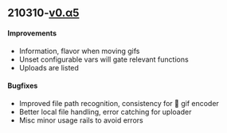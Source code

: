 ## 210310-[v0.α5]

#### Improvements
- Information, flavor when moving gifs
- Unset configurable vars will gate relevant functions
- Uploads are listed
#### Bugfixes
- Improved file path recognition, consistency for 🔗 gif encoder
- Better local file handling, error catching for uploader
- Misc minor usage rails to avoid errors

[v0.α5]: https://github.com/kees-/ads/releases/tag/v0.%CE%B15
